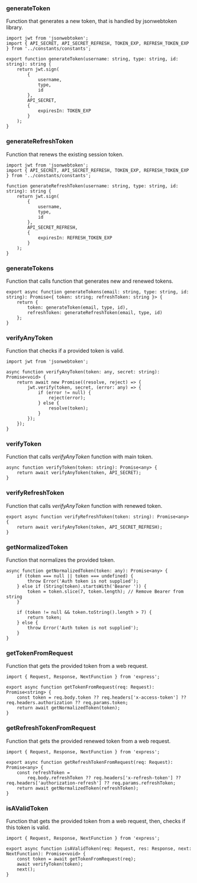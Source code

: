 ### generateToken
Function that generates a new token, that is handled by jsonwebtoken library.
```tsx
import jwt from 'jsonwebtoken';
import { API_SECRET, API_SECRET_REFRESH, TOKEN_EXP, REFRESH_TOKEN_EXP } from '../constants/constants';

export function generateToken(username: string, type: string, id: string): string {
    return jwt.sign(
        {
            username,
            type,
            id
        },
        API_SECRET,
        {
            expiresIn: TOKEN_EXP
        }
    );
}
```

### generateRefreshToken
Function that renews the existing session token.
```tsx
import jwt from 'jsonwebtoken';
import { API_SECRET, API_SECRET_REFRESH, TOKEN_EXP, REFRESH_TOKEN_EXP } from '../constants/constants';

function generateRefreshToken(username: string, type: string, id: string): string {
    return jwt.sign(
        {
            username,
            type,
            id
        },
        API_SECRET_REFRESH,
        {
            expiresIn: REFRESH_TOKEN_EXP
        }
    );
}
```

### generateTokens
Function that calls function that generates new and renewed tokens.
```tsx
export async function generateTokens(email: string, type: string, id: string): Promise<{ token: string; refreshToken: string }> {
    return {
        token: generateToken(email, type, id),
        refreshToken: generateRefreshToken(email, type, id)
    };
}
```

### verifyAnyToken
Function that checks if a provided token is valid.
```tsx
import jwt from 'jsonwebtoken';

async function verifyAnyToken(token: any, secret: string): Promise<void> {
    return await new Promise((resolve, reject) => {
        jwt.verify(token, secret, (error: any) => {
            if (error != null) {
                reject(error);
            } else {
                resolve(token);
            }
        });
    });
}
```

### verifyToken
Function that calls _verifyAnyToken_ function with main token.
```tsx
async function verifyToken(token: string): Promise<any> {
    return await verifyAnyToken(token, API_SECRET);
}
```

### verifyRefreshToken
Function that calls _verifyAnyToken_ function with renewed token.
```tsx
export async function verifyRefreshToken(token: string): Promise<any> {
    return await verifyAnyToken(token, API_SECRET_REFRESH);
}
```

### getNormalizedToken
Function that normalizes the provided token.
```tsx
async function getNormalizedToken(token: any): Promise<any> {
    if (token === null || token === undefined) {
        throw Error('Auth token is not supplied');
    } else if (String(token).startsWith('Bearer ')) {
        token = token.slice(7, token.length); // Remove Bearer from string
    }

    if (token != null && token.toString().length > 7) {
        return token;
    } else {
        throw Error('Auth token is not supplied');
    }
}
```

### getTokenFromRequest
Function that gets the provided token from a web request.
```tsx
import { Request, Response, NextFunction } from 'express';

export async function getTokenFromRequest(req: Request): Promise<string> {
    const token = req.body.token ?? req.headers['x-access-token'] ?? req.headers.authorization ?? req.params.token;
    return await getNormalizedToken(token);
}
```

### getRefreshTokenFromRequest
Function that gets the provided renewed token from a web request.
```tsx
import { Request, Response, NextFunction } from 'express';

export async function getRefreshTokenFromRequest(req: Request): Promise<any> {
    const refreshToken =
        req.body.refreshToken ?? req.headers['x-refresh-token'] ?? req.headers['authorization-refresh'] ?? req.params.refreshToken;
    return await getNormalizedToken(refreshToken);
}
```

### isAValidToken
Function that gets the provided token from a web request, then, checks if this token is valid. 
```tsx
import { Request, Response, NextFunction } from 'express';

export async function isAValidToken(req: Request, res: Response, next: NextFunction): Promise<void> {
    const token = await getTokenFromRequest(req);
    await verifyToken(token);
    next();
}
```
